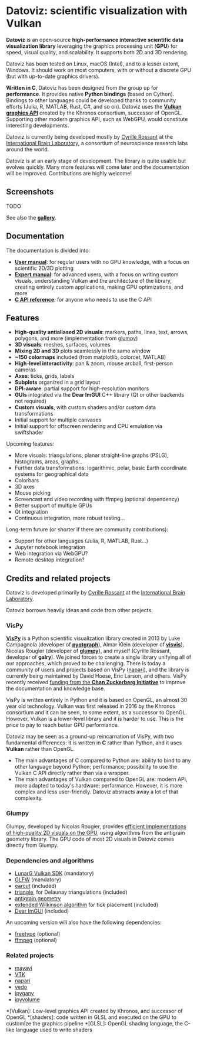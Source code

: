 # Datoviz: scientific visualization with Vulkan

**Datoviz** is an open-source **high-performance interactive scientific data visualization library** leveraging the graphics processing unit (**GPU**) for speed, visual quality, and scalability. It supports both 2D and 3D rendering.

Datoviz has been tested on Linux, macOS (Intel), and to a lesser extent, Windows. It should work on most computers, with or without a discrete GPU (but with up-to-date graphics drivers).

**Written in C**, Datoviz has been designed from the group up for **performance**. It provides native **Python bindings** (based on Cython). Bindings to other languages could be developed thanks to community efforts (Julia, R, MATLAB, Rust, C#, and so on). Datoviz uses the [**Vulkan graphics API**](https://www.khronos.org/vulkan/) created by the Khronos consortium, successor of OpenGL. Supporting other modern graphics API, such as WebGPU, would constitute interesting developments.

Datoviz is currently being developed mostly by [Cyrille Rossant](https://cyrille.rossant.net) at the [International Brain Laboratory](http://internationalbrainlab.org/), a consortium of neuroscience research labs around the world.

Datoviz is at an early stage of development. The library is quite usable but evolves quickly. Many more features will come later and the documentation will be improved. Contributions are highly welcome!

## Screenshots

TODO

See also the [**gallery**](docs/gallery.md).


## Documentation

The documentation is divided into:

* [**User manual**](docs/user/index.md): for regular users with no GPU knowledge, with a focus on scientific 2D/3D plotting
* [**Expert manual**](docs/expert/index.md): for advanced users, with a focus on writing custom visuals, understanding Vulkan and the architecture of the library, creating entirely custom applications, making GPU optimizations, and more
* [**C API reference**](docs/api/index.md): for anyone who needs to use the C API


## Features

* **High-quality antialiased 2D visuals**: markers, paths, lines, text, arrows, polygons, and more (implementation from [glumpy](https://glumpy.github.io/))
* **3D visuals**: meshes, surfaces, volumes
* **Mixing 2D and 3D** plots seamlessly in the same window
* **~150 colormaps** included (from matplotlib, colorcet, MATLAB)
* **High-level interactivity**: pan & zoom, mouse arcball, first-person cameras
* **Axes**: ticks, grids, labels
* **Subplots** organized in a grid layout
* **DPI-aware**: partial support for high-resolution monitors
* **GUIs** integrated via the **Dear ImGUI** C++ library (Qt or other backends not required)
* **Custom visuals**, with custom shaders and/or custom data transformations
* Initial support for multiple canvases
* Initial support for offscreen rendering and CPU emulation via swiftshader

Upcoming features:

* More visuals: triangulations, planar straight-line graphs (PSLG), histograms, areas, graphs...
* Further data transformations: logarithmic, polar, basic Earth coordinate systems for geographical data
* Colorbars
* 3D axes
* Mouse picking
* Screencast and video recording with ffmpeg (optional dependency)
* Better support of multiple GPUs
* Qt integration
* Continuous integration, more robust testing...

Long-term future (or shorter if there are community contributions):

* Support for other languages (Julia, R, MATLAB, Rust...)
* Jupyter notebook integration
* Web integration via WebGPU?
* Remote desktop integration?


## Credits and related projects

Datoviz is developed primarily by [Cyrille Rossant](https://cyrille.rossant.net/) at the [International Brain Laboratory](https://www.internationalbrainlab.com/).

Datoviz borrows heavily ideas and code from other projects.

### VisPy

[**VisPy**](https://vispy.org/) is a Python scientific visualization library created in 2013 by Luke Campagnola (developer of [**pyqtgraph**](http://www.pyqtgraph.org/)), Almar Klein (developer of [**visvis**](https://github.com/almarklein/visvis)), Nicolas Rougier (developer of [**glumpy**](https://glumpy.github.io/)), and myself (Cyrille Rossant, developer of **galry**). We joined forces to create a single library unifying all of our approaches, which proved to be challenging. There is today a community of users and projects based on VisPy ([napari](https://napari.org/)), and the library is currently being maintained by David Hoese, Eric Larson, and others. VisPy recently received [funding from the **Chan Zuckerberg Initiative**](https://chanzuckerberg.com/eoss/proposals/rebuilding-the-community-behind-vispys-fast-interactive-visualizations/) to improve the documentation and knowledge base.

VisPy is written entirely in Python and it is based on OpenGL, an almost 30 year old technology. Vulkan was first released in 2016 by the Khronos consortium and it can be seen, to some extent, as a successor to OpenGL. However, Vulkan is a lower-level library and it is harder to use. This is the price to pay to reach better GPU performance.

Datoviz may be seen as a ground-up reincarnation of VisPy, with two fundamental differences: it is written in **C** rather than Python, and it uses **Vulkan** rather than OpenGL.

* The main advantages of C compared to Python are: ability to bind to any other language beyond Python; performance; possibility to use the Vulkan C API directly rather than via a wrapper.
* The main advantages of Vulkan compared to OpenGL are: modern API, more adapted to today's hardware; performance. However, it is more complex and less user-friendly. Datoviz abstracts away a lot of that complexity.


### Glumpy

Glumpy, developed by Nicolas Rougier, provides [efficient implementations of high-quality 2D visuals on the GPU](https://www.labri.fr/perso/nrougier/python-opengl/), using algorithms from the antigrain geometry library. The GPU code of most 2D visuals in Datoviz comes directly from Glumpy.


### Dependencies and algorithms

* [LunarG Vulkan SDK](https://www.lunarg.com/vulkan-sdk/) (mandatory)
* [GLFW](https://www.glfw.org/) (mandatory)
* [earcut](https://github.com/mapbox/earcut) (included)
* [triangle](https://www.cs.cmu.edu/~quake/triangle.html), for Delaunay triangulations (included)
* [antigrain geometry](https://en.wikipedia.org/wiki/Anti-Grain_Geometry)
* [extended Wilkinson algorithm](http://vis.stanford.edu/papers/tick-labels) for tick placement (included)
* [Dear ImGUI](https://github.com/ocornut/imgui) (included)

An upcoming version will also have the following dependencies:

* [freetype](https://www.freetype.org/) (optional)
* [ffmpeg](https://ffmpeg.org/) (optional)


### Related projects

* [mayavi](https://docs.enthought.com/mayavi/mayavi/)
* [VTK](https://vtk.org/)
* [napari](https://napari.org/)
* [vedo](https://github.com/marcomusy/vedo)
* [ipygany](https://ipygany.readthedocs.io/en/latest/)
* [ipyvolume](https://github.com/maartenbreddels/ipyvolume)



*[Vulkan]: Low-level graphics API created by Khronos, and successor of OpenGL
*[shaders]: code written in GLSL and executed on the GPU to customize the graphics pipeline
*[GLSL]: OpenGL shading language, the C-like language used to write shaders
